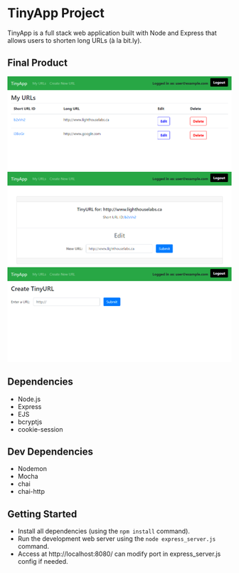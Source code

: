 # TinyApp Project

TinyApp is a full stack web application built with Node and Express that allows users to shorten long URLs (à la bit.ly).

## Final Product

!["Url Index page"](https://github.com/ryguyroberts/tinyapp/blob/main/docs/url_page.png?raw=true)
!["Unique URL page"](https://github.com/ryguyroberts/tinyapp/blob/main/docs/single_url_page.png?raw=true)
!["Create URL page](https://github.com/ryguyroberts/tinyapp/blob/main/docs/create_url_page.png?raw=true)

## Dependencies

- Node.js
- Express
- EJS
- bcryptjs
- cookie-session

## Dev Dependencies
- Nodemon
- Mocha
- chai
- chai-http

## Getting Started

- Install all dependencies (using the `npm install` command).
- Run the development web server using the `node express_server.js` command.
- Access at http://localhost:8080/ can modify port in express_server.js config if needed.